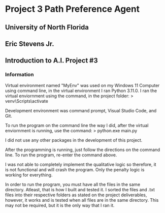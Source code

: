 # Project 3 Path Preference Agent
## University of North Florida
## Eric Stevens Jr.
## Introduction to A.I. Project #3

### Information
Virtual environment named "MyEnv" was used on my Windows 11 Computer using command line, in the virtual environment I ran Python 3.11.0. I ran the virtual enviornment using the command, in the project folder:
    > venv\Scripts\activate

Development environment was command prompt, Visual Studio Code, and Git.

To run the program on the command line the way I did, after the virtual enviornment is running, use the command:
    > python.exe main.py

I did not use any other packages in the development of this project.

After the programming is running, just follow the directions on the command line. To run the program, re-enter the command above. 

I was not able to completely implement the qualitative logic so therefore, it is not functional and will crash the program. Only the penalty logic is working for everything.

In order to run the program, you must have all the files in the same directory. Atleast, that is how I built and tested it. I sorted the files and .txt files into their respective folders as stated on the project deliverables, however, it works and is tested when all files are in the same directory. This may not be required, but it is the only way that I ran it.